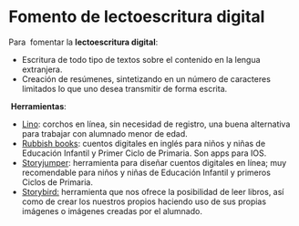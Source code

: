 # Fomento de lectoescritura digital

Para  fomentar la **lectoescritura digital**:

*   Escritura de todo tipo de textos sobre el contenido en la lengua extranjera.
*   Creación de resúmenes, sintetizando en un número de caracteres limitados lo que uno desea transmitir de forma escrita.

 **Herramientas**:

*   [Lino](http://en.linoit.com/): corchos en línea, sin necesidad de registro, una buena alternativa para trabajar con alumnado menor de edad.
*   [Rubbish books](http://www.rubbishbooks.com/): cuentos digitales en inglés para niños y niñas de Educación Infantil y Primer Ciclo de Primaria. Son apps para IOS.
*   [Storyjumper](http://www.storyjumper.com/): herramienta para diseñar cuentos digitales en línea; muy recomendable para niños y niñas de Educación Infantil y primeros Ciclos de Primaria.
*   [Storybird:](https://storybird.com/) herramienta que nos ofrece la posibilidad de leer libros, así como de crear los nuestros propios haciendo uso de sus propias imágenes o imágenes creadas por el alumnado.